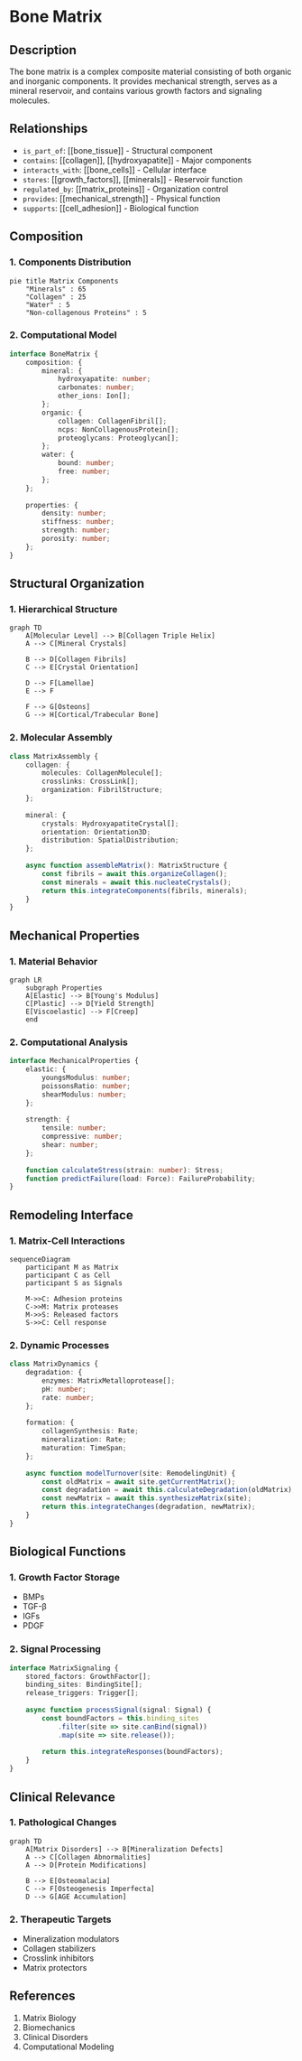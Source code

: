 # Bone Matrix

## Description
The bone matrix is a complex composite material consisting of both organic and inorganic components. It provides mechanical strength, serves as a mineral reservoir, and contains various growth factors and signaling molecules.

## Relationships
- `is_part_of`: [[bone_tissue]] - Structural component
- `contains`: [[collagen]], [[hydroxyapatite]] - Major components
- `interacts_with`: [[bone_cells]] - Cellular interface
- `stores`: [[growth_factors]], [[minerals]] - Reservoir function
- `regulated_by`: [[matrix_proteins]] - Organization control
- `provides`: [[mechanical_strength]] - Physical function
- `supports`: [[cell_adhesion]] - Biological function

## Composition

### 1. Components Distribution
```mermaid
pie title Matrix Components
    "Minerals" : 65
    "Collagen" : 25
    "Water" : 5
    "Non-collagenous Proteins" : 5
```

### 2. Computational Model
```typescript
interface BoneMatrix {
    composition: {
        mineral: {
            hydroxyapatite: number;
            carbonates: number;
            other_ions: Ion[];
        };
        organic: {
            collagen: CollagenFibril[];
            ncps: NonCollagenousProtein[];
            proteoglycans: Proteoglycan[];
        };
        water: {
            bound: number;
            free: number;
        };
    };
    
    properties: {
        density: number;
        stiffness: number;
        strength: number;
        porosity: number;
    };
}
```

## Structural Organization

### 1. Hierarchical Structure
```mermaid
graph TD
    A[Molecular Level] --> B[Collagen Triple Helix]
    A --> C[Mineral Crystals]
    
    B --> D[Collagen Fibrils]
    C --> E[Crystal Orientation]
    
    D --> F[Lamellae]
    E --> F
    
    F --> G[Osteons]
    G --> H[Cortical/Trabecular Bone]
```

### 2. Molecular Assembly
```typescript
class MatrixAssembly {
    collagen: {
        molecules: CollagenMolecule[];
        crosslinks: CrossLink[];
        organization: FibrilStructure;
    };
    
    mineral: {
        crystals: HydroxyapatiteCrystal[];
        orientation: Orientation3D;
        distribution: SpatialDistribution;
    };
    
    async function assembleMatrix(): MatrixStructure {
        const fibrils = await this.organizeCollagen();
        const minerals = await this.nucleateCrystals();
        return this.integrateComponents(fibrils, minerals);
    }
}
```

## Mechanical Properties

### 1. Material Behavior
```mermaid
graph LR
    subgraph Properties
    A[Elastic] --> B[Young's Modulus]
    C[Plastic] --> D[Yield Strength]
    E[Viscoelastic] --> F[Creep]
    end
```

### 2. Computational Analysis
```typescript
interface MechanicalProperties {
    elastic: {
        youngsModulus: number;
        poissonsRatio: number;
        shearModulus: number;
    };
    
    strength: {
        tensile: number;
        compressive: number;
        shear: number;
    };
    
    function calculateStress(strain: number): Stress;
    function predictFailure(load: Force): FailureProbability;
}
```

## Remodeling Interface

### 1. Matrix-Cell Interactions
```mermaid
sequenceDiagram
    participant M as Matrix
    participant C as Cell
    participant S as Signals
    
    M->>C: Adhesion proteins
    C->>M: Matrix proteases
    M->>S: Released factors
    S->>C: Cell response
```

### 2. Dynamic Processes
```typescript
class MatrixDynamics {
    degradation: {
        enzymes: MatrixMetalloprotease[];
        pH: number;
        rate: number;
    };
    
    formation: {
        collagenSynthesis: Rate;
        mineralization: Rate;
        maturation: TimeSpan;
    };
    
    async function modelTurnover(site: RemodelingUnit) {
        const oldMatrix = await site.getCurrentMatrix();
        const degradation = await this.calculateDegradation(oldMatrix);
        const newMatrix = await this.synthesizeMatrix(site);
        return this.integrateChanges(degradation, newMatrix);
    }
}
```

## Biological Functions

### 1. Growth Factor Storage
- BMPs
- TGF-β
- IGFs
- PDGF

### 2. Signal Processing
```typescript
interface MatrixSignaling {
    stored_factors: GrowthFactor[];
    binding_sites: BindingSite[];
    release_triggers: Trigger[];
    
    async function processSignal(signal: Signal) {
        const boundFactors = this.binding_sites
            .filter(site => site.canBind(signal))
            .map(site => site.release());
            
        return this.integrateResponses(boundFactors);
    }
}
```

## Clinical Relevance

### 1. Pathological Changes
```mermaid
graph TD
    A[Matrix Disorders] --> B[Mineralization Defects]
    A --> C[Collagen Abnormalities]
    A --> D[Protein Modifications]
    
    B --> E[Osteomalacia]
    C --> F[Osteogenesis Imperfecta]
    D --> G[AGE Accumulation]
```

### 2. Therapeutic Targets
- Mineralization modulators
- Collagen stabilizers
- Crosslink inhibitors
- Matrix protectors

## References
1. Matrix Biology
2. Biomechanics
3. Clinical Disorders
4. Computational Modeling 
